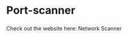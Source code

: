 # Port-scanner
###
Check out the website here: 
<a herf="https://port-scanner.netlify.app"> Network Scanner </a>
